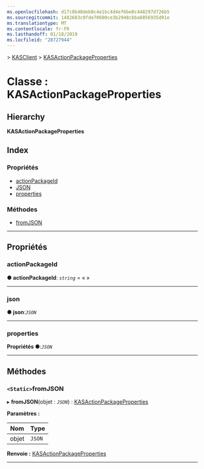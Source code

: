 ```yaml
---
ms.openlocfilehash: d17c8b40deb0c4e1bc4d4ef6be0c448297d726b5
ms.sourcegitcommit: 1482683c0fde70600ce3b2948cbba8856935d91e
ms.translationtype: MT
ms.contentlocale: fr-FR
ms.lasthandoff: 01/18/2019
ms.locfileid: "28727944"
---
```

[](../README.md) > [KASClient](../modules/kasclient.md) > [KASActionPackageProperties](../classes/kasclient.kasactionpackageproperties.md)

# <a name="class-kasactionpackageproperties"></a>Classe : KASActionPackageProperties

## <a name="hierarchy"></a>Hierarchy

**KASActionPackageProperties**

## <a name="index"></a>Index

### <a name="properties"></a>Propriétés

* [actionPackageId](kasclient.kasactionpackageproperties.md#actionpackageid)
* [JSON](kasclient.kasactionpackageproperties.md#json)
* [properties](kasclient.kasactionpackageproperties.md#properties)
### <a name="methods"></a>Méthodes

* [fromJSON](kasclient.kasactionpackageproperties.md#fromjson)

---

## <a name="properties"></a>Propriétés

<a id="actionpackageid"></a>

###  <a name="actionpackageid"></a>actionPackageId

**● actionPackageId**: *`string`* = « »

___

<a id="json"></a>

###  <a name="json"></a>json

**● json**:*`JSON`*

___

<a id="properties"></a>

###  <a name="properties"></a>properties

**Propriétés ●**:*`JSON`*

___

## <a name="methods"></a>Méthodes

<a id="fromjson"></a>

### <a name="static-fromjson"></a>`<Static>`fromJSON

▸ **fromJSON**(objet : *`JSON`*) : [KASActionPackageProperties](kasclient.kasactionpackageproperties.md)

**Paramètres :**

| Nom | Type |
| ------ | ------ |
| objet | `JSON` |

**Renvoie :** [KASActionPackageProperties](kasclient.kasactionpackageproperties.md)

___


